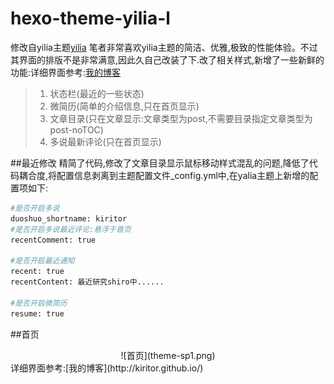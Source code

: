 hexo-theme-yilia-l
================
修改自yilia主题[yilia](https://github.com/litten/hexo-theme-yilia)
笔者非常喜欢yilia主题的简洁、优雅,极致的性能体验。不过其界面的排版不是非常满意,因此久自己改装了下.改了相关样式,新增了一些新鲜的功能:详细界面参考:[我的博客](http://kiritor.github.io/)
>    1. 状态栏(最近的一些状态)
>    2. 微简历(简单的介绍信息,只在首页显示)
>    3. 文章目录(只在文章显示:文章类型为post,不需要目录指定文章类型为post-noTOC)
>    4. 多说最新评论(只在首页显示)

##最近修改
精简了代码,修改了文章目录显示鼠标移动样式混乱的问题,降低了代码耦合度,将配置信息剥离到主题配置文件_config.yml中,在yalia主题上新增的配置项如下:
```bash
#是否开启多说
duoshuo_shortname: kiritor
#是否开启多说最近评论:悬浮于首页
recentComment: true

#是否开启最近通知
recent: true
recentContent: 最近研究shiro中......

#是否开启微简历
resume: true
```
##首页
<center>![首页](theme-sp1.png)</center>
详细界面参考:[我的博客](http://kiritor.github.io/)
